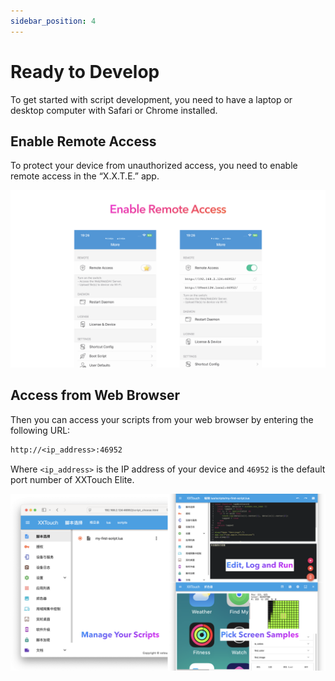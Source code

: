 ```yaml
---
sidebar_position: 4
---
```


# Ready to Develop

To get started with script development, you need to have a laptop or desktop computer with Safari or Chrome installed.

## Enable Remote Access

To protect your device from unauthorized access, you need to enable remote access in the “X.X.T.E.” app.

![Remote_Access.001](./img/Remote_Access.001.png)

## Access from Web Browser

Then you can access your scripts from your web browser by entering the following URL:

```txt
http://<ip_address>:46952
```

Where `<ip_address>` is the IP address of your device and `46952` is the default port number of XXTouch Elite.

![Web_Access.001](./img/Web_Access.001.png)
